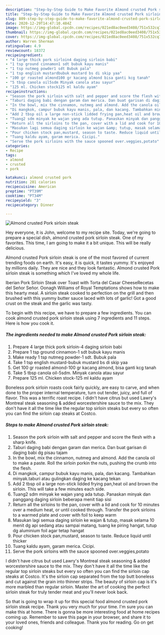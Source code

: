 ```yaml
---
description: "Step-by-Step Guide to Make Favorite Almond crusted Pork sirloin steak"
title: "Step-by-Step Guide to Make Favorite Almond crusted Pork sirloin steak"
slug: 809-step-by-step-guide-to-make-favorite-almond-crusted-pork-sirloin-steak
date: 2020-12-29T14:47:10.484Z
image: https://img-global.cpcdn.com/recipes/021ed8ac0eed3408/751x532cq70/almond-crusted-pork-sirloin-steak-recipe-main-photo.jpg
thumbnail: https://img-global.cpcdn.com/recipes/021ed8ac0eed3408/751x532cq70/almond-crusted-pork-sirloin-steak-recipe-main-photo.jpg
cover: https://img-global.cpcdn.com/recipes/021ed8ac0eed3408/751x532cq70/almond-crusted-pork-sirloin-steak-recipe-main-photo.jpg
author: Warren Sherman
ratingvalue: 4.9
reviewcount: 18372
recipeingredient:
- "4 large thick pork sirloin4 daging sirloin babi"
- "1 tsp ground cinnamon1 sdt bubuk kayu manis"
- "1 tsp nutmeg powder1 sdt Bubuk pala"
- "1 tsp english mustardbubuk mustard bs di skip yaa"
- "100 gr roasted almond100 gr kacang almond bisa ganti kcg tanah"
- "5 tbsp canola oil5sdm Minyak canola atau sayur"
- "125 ml. Chicken stock125 ml kaldu ayam"
recipeinstructions:
- "Season the pork sirloin with salt and pepper and score the flesh with a sharp knife."
- "Taburi daging babi dengan garam dan merica. Dan buat garisan di daging babi dg pisau tajam"
- "In the bowl, mix the cinnamon, nutmeg and almond. Add the canola oil to make a paste. Roll the sirloin porkin the nuts, pushing the crumb into the flesh."
- "Di mangkok, campur bubuk kayu manis, pala, dan kacang. Tambahkan minyak.taburi atau gulingkan daging ke kacang tekan"
- "Add 2 tbsp oil a large non-stick lidded frying pan,heat oil and brown the sirloin. This will take a few minutes each side."
- "Tuang2 sdm minyak ke wajan yang ada tutup. Panaskan minyak dan panggang daging sirloin beberapa menit tiap sisi"
- "Return all the sirloins to the pan, cover with a lid and cook for 10 minutes over a medium heat, or until cooked through. Transfer the pork sirloins to a warmed plate and cover with foil to keep warm"
- "Masukan lagi semua daging sirloin ke wajan &amp; tutup, masak selama 10 menit dg api sedang atau sampai matang, tuang ke piring hangat, tutup dg aluminium foil agar tetap hangat"
- "Pour chicken stock pan,mustard, season to taste. Reduce liquid until thicker"
- "Tuang kaldu ayam, garam merica. Cicipi."
- "Serve the pork sirloins with the sauce spooned over.veggies,potato"
categories:
- Recipe
tags:
- almond
- crusted
- pork

katakunci: almond crusted pork 
nutrition: 281 calories
recipecuisine: American
preptime: "PT39M"
cooktime: "PT34M"
recipeyield: "3"
recipecategory: Dinner

---
```



![Almond crusted Pork sirloin steak](https://img-global.cpcdn.com/recipes/021ed8ac0eed3408/751x532cq70/almond-crusted-pork-sirloin-steak-recipe-main-photo.jpg)

Hey everyone, it is John, welcome to my recipe site. Today, we're going to prepare a special dish, almond crusted pork sirloin steak. One of my favorites. This time, I am going to make it a bit unique. This will be really delicious.

Almond crusted Pork sirloin steak is one of the most favored of current trending foods on earth. It's easy, it is quick, it tastes yummy. It's enjoyed by millions daily. They are nice and they look fantastic. Almond crusted Pork sirloin steak is something which I've loved my whole life.

Iberian Pork Sirloin Steak over Toast with Torta del Casar CheeseRecetas del Señor Señor. Oonagh Williams of Royal Temptations shows how to make this hearty meal. A sirloin steak cooked to perfection on the grill and then brushed with this yummy butter sauce laced with lots of garlic! Got a good crust on the steak and the garlic was tasty.


To begin with this recipe, we have to prepare a few ingredients. You can cook almond crusted pork sirloin steak using 7 ingredients and 11 steps. Here is how you cook it.

<!--inarticleads1-->

##### The ingredients needed to make Almond crusted Pork sirloin steak:

1. Prepare 4 large thick pork sirloin-4 daging sirloin babi
1. Prepare 1 tsp ground cinnamon-1 sdt bubuk kayu manis
1. Make ready 1 tsp nutmeg powder-1 sdt. Bubuk pala
1. Take 1 tsp english mustard-bubuk mustard bs di skip yaa
1. Get 100 gr roasted almond-100 gr kacang almond, bisa ganti kcg tanah
1. Take 5 tbsp canola oil-5sdm. Minyak canola atau sayur
1. Prepare 125 ml. Chicken stock-125 ml kaldu ayam


Boneless pork sirloin roasts cook fairly quickly, are easy to carve, and when done to the proper internal temperature, turn out tender, juicy, and full of flavor. This was a terrific roast recipe. I didn&#39;t have citrus but used Lawry&#39;s Montreal steak seasoning &amp; added worcestershire sauce to the mix. They don&#39;t have it all the time like the regular top sirloin steaks but every so often you can find the sirloin cap steaks at Costco. 

<!--inarticleads2-->

##### Steps to make Almond crusted Pork sirloin steak:

1. Season the pork sirloin with salt and pepper and score the flesh with a sharp knife.
1. Taburi daging babi dengan garam dan merica. Dan buat garisan di daging babi dg pisau tajam
1. In the bowl, mix the cinnamon, nutmeg and almond. Add the canola oil to make a paste. Roll the sirloin porkin the nuts, pushing the crumb into the flesh.
1. Di mangkok, campur bubuk kayu manis, pala, dan kacang. Tambahkan minyak.taburi atau gulingkan daging ke kacang tekan
1. Add 2 tbsp oil a large non-stick lidded frying pan,heat oil and brown the sirloin. This will take a few minutes each side.
1. Tuang2 sdm minyak ke wajan yang ada tutup. Panaskan minyak dan panggang daging sirloin beberapa menit tiap sisi
1. Return all the sirloins to the pan, cover with a lid and cook for 10 minutes over a medium heat, or until cooked through. Transfer the pork sirloins to a warmed plate and cover with foil to keep warm
1. Masukan lagi semua daging sirloin ke wajan &amp; tutup, masak selama 10 menit dg api sedang atau sampai matang, tuang ke piring hangat, tutup dg aluminium foil agar tetap hangat
1. Pour chicken stock pan,mustard, season to taste. Reduce liquid until thicker
1. Tuang kaldu ayam, garam merica. Cicipi.
1. Serve the pork sirloins with the sauce spooned over.veggies,potato


I didn&#39;t have citrus but used Lawry&#39;s Montreal steak seasoning &amp; added worcestershire sauce to the mix. They don&#39;t have it all the time like the regular top sirloin steaks but every so often you can find the sirloin cap steaks at Costco. It&#39;s the sirloin cap separated from the top butt boneless and cut against the grain into thinner strips. The beauty of sirloin cap is it&#39;s more marbled than regular sirloin. Master the art of cooking the perfect sirloin steak for truly tender meat and you&#39;ll never look back. 

So that is going to wrap it up for this special food almond crusted pork sirloin steak recipe. Thank you very much for your time. I'm sure you can make this at home. There is gonna be more interesting food at home recipes coming up. Remember to save this page in your browser, and share it to your loved ones, friends and colleague. Thank you for reading. Go on get cooking!
